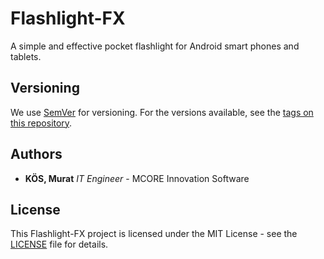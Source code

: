# Flashlight-FX

A simple and effective pocket flashlight for Android smart phones and tablets.

## Versioning

We use [SemVer](http://semver.org/) for versioning. For the versions available, see the [tags on this repository](https://github.com/mcoresoftware/flashlight-fx/tags).

## Authors

* **KÖS, Murat** *IT Engineer* - MCORE Innovation Software

## License

This Flashlight-FX project is licensed under the MIT License - see the [LICENSE](LICENSE) file for details.
